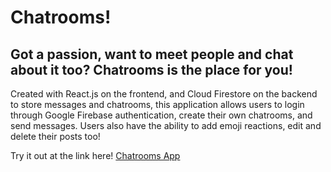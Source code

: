 # Chatrooms!

## Got a passion, want to meet people and chat about it too? Chatrooms is the place for you!

Created with React.js on the frontend, and Cloud Firestore on the backend to store messages and chatrooms, this application allows users to login through Google Firebase authentication, create their own chatrooms, and send messages.
Users also have the ability to add emoji reactions, edit and delete their posts too!

Try it out at the link here! [Chatrooms App](https://chatrooms-aj.netlify.app/)
